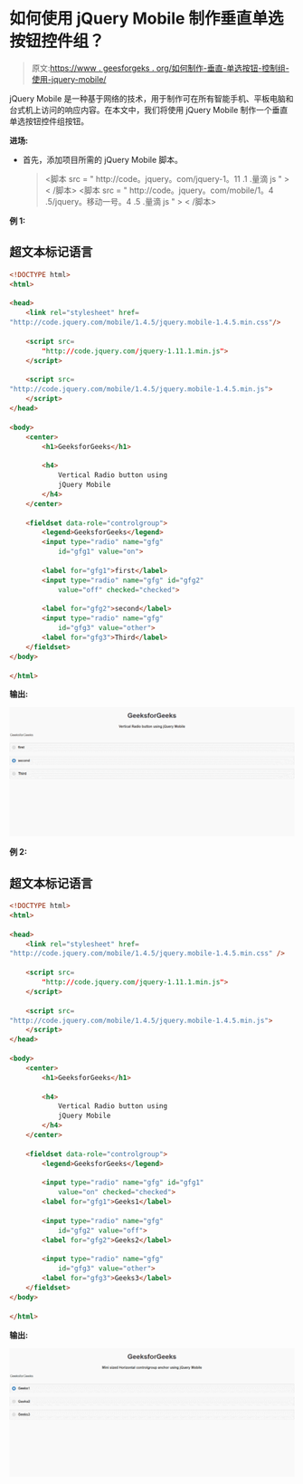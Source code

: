 # 如何使用 jQuery Mobile 制作垂直单选按钮控件组？

> 原文:[https://www . geesforgeks . org/如何制作-垂直-单选按钮-控制组-使用-jquery-mobile/](https://www.geeksforgeeks.org/how-to-make-vertical-radio-button-controlgroups-using-jquery-mobile/)

jQuery Mobile 是一种基于网络的技术，用于制作可在所有智能手机、平板电脑和台式机上访问的响应内容。在本文中，我们将使用 jQuery Mobile 制作一个垂直单选按钮控件组按钮。

**进场:**

*   首先，添加项目所需的 jQuery Mobile 脚本。

    > <link rel="”stylesheet”" href="”http://code.jquery.com/mobile/1.4.5/jquery.mobile-1.4.5.min.css”">
    > <脚本 src = " http://code。jquery。com/jquery-1。11 .1 .量滴 js " > < /脚本>
    > <脚本 src = " http://code。jquery。com/mobile/1。4 .5/jquery。移动一号。4 .5 .量滴 js " >
    > < /脚本>

**例 1:**

## 超文本标记语言

```html
<!DOCTYPE html>
<html>

<head>
    <link rel="stylesheet" href=
"http://code.jquery.com/mobile/1.4.5/jquery.mobile-1.4.5.min.css"/>

    <script src=
        "http://code.jquery.com/jquery-1.11.1.min.js">
    </script>

    <script src=
"http://code.jquery.com/mobile/1.4.5/jquery.mobile-1.4.5.min.js">
    </script>
</head>

<body>
    <center>
        <h1>GeeksforGeeks</h1>

        <h4>
            Vertical Radio button using 
            jQuery Mobile
        </h4>
    </center>

    <fieldset data-role="controlgroup">
        <legend>GeeksforGeeks</legend>
        <input type="radio" name="gfg" 
            id="gfg1" value="on">

        <label for="gfg1">first</label>
        <input type="radio" name="gfg" id="gfg2"
            value="off" checked="checked">

        <label for="gfg2">second</label>
        <input type="radio" name="gfg" 
            id="gfg3" value="other">
        <label for="gfg3">Third</label>
    </fieldset>
</body>

</html> 
```

**输出:**

![](img/7b02f8abeb53c96356d3cc112b818202.png)

**例 2:**

## 超文本标记语言

```html
<!DOCTYPE html>
<html>

<head>
    <link rel="stylesheet" href=
"http://code.jquery.com/mobile/1.4.5/jquery.mobile-1.4.5.min.css" />

    <script src=
        "http://code.jquery.com/jquery-1.11.1.min.js">
    </script>

    <script src=
"http://code.jquery.com/mobile/1.4.5/jquery.mobile-1.4.5.min.js">
    </script>
</head>

<body>
    <center>
        <h1>GeeksforGeeks</h1>

        <h4>
            Vertical Radio button using 
            jQuery Mobile
        </h4>
    </center>

    <fieldset data-role="controlgroup">
        <legend>GeeksforGeeks</legend>

        <input type="radio" name="gfg" id="gfg1" 
            value="on" checked="checked">
        <label for="gfg1">Geeks1</label>

        <input type="radio" name="gfg" 
            id="gfg2" value="off">
        <label for="gfg2">Geeks2</label>

        <input type="radio" name="gfg" 
            id="gfg3" value="other">
        <label for="gfg3">Geeks3</label>
    </fieldset>
</body>

</html>
```

**输出:**

![](img/5e1cdc689b5939c6962e451d07d28509.png)